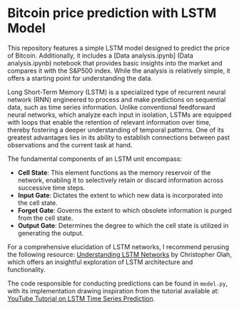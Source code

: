 # Bitcoin price prediction with LSTM Model

This repository features a simple LSTM model designed to predict the price of Bitcoin. Additionally, it includes a [Data analysis.ipynb] (Data analysis.ipynb) notebook that provides basic insights into the market and compares it with the S&P500 index. While the analysis is relatively simple, it offers a starting point for understanding the data.

Long Short-Term Memory (LSTM) is a specialized type of recurrent neural network (RNN) engineered to process and make predictions on sequential data, such as time series information. Unlike conventional feedforward neural networks, which analyze each input in isolation, LSTMs are equipped with loops that enable the retention of relevant information over time, thereby fostering a deeper understanding of temporal patterns. One of its greatest advantages lies in its ability to establish connections between past observations and the current task at hand.

The fundamental components of an LSTM unit encompass:
- **Cell State**: This element functions as the memory reservoir of the network, enabling it to selectively retain or discard information across successive time steps.
- **Input Gate**: Dictates the extent to which new data is incorporated into the cell state.
- **Forget Gate**: Governs the extent to which obsolete information is purged from the cell state.
- **Output Gate**: Determines the degree to which the cell state is utilized in generating the output.

For a comprehensive elucidation of LSTM networks, I recommend perusing the following resource: [Understanding LSTM Networks](https://colah.github.io/posts/2015-08-Understanding-LSTMs/) by Christopher Olah, which offers an insightful exploration of LSTM architecture and functionality.

The code responsible for conducting predictions can be found in `model.py`, with its implementation drawing inspiration from the tutorial available at: [YouTube Tutorial on LSTM Time Series Prediction](https://www.youtube.com/watch?v=GFSiL6zEZF0).
